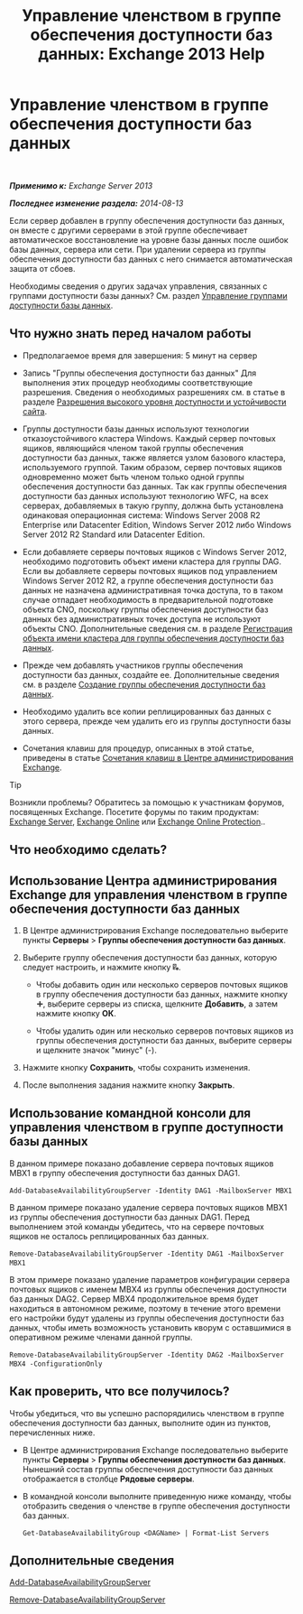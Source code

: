 ﻿---
title: 'Управление членством в группе обеспечения доступности баз данных: Exchange 2013 Help'
TOCTitle: Управление членством в группе обеспечения доступности баз данных
ms:assetid: fb2ea15e-96d5-4045-b75b-b0aa5fc60479
ms:mtpsurl: https://technet.microsoft.com/ru-ru/library/Dd351278(v=EXCHG.150)
ms:contentKeyID: 50489505
ms.date: 05/22/2018
mtps_version: v=EXCHG.150
ms.translationtype: MT
---

# Управление членством в группе обеспечения доступности баз данных

 

_**Применимо к:** Exchange Server 2013_

_**Последнее изменение раздела:** 2014-08-13_

Если сервер добавлен в группу обеспечения доступности баз данных, он вместе с другими серверами в этой группе обеспечивает автоматическое восстановление на уровне базы данных после ошибок базы данных, сервера или сети. При удалении сервера из группы обеспечения доступности баз данных с него снимается автоматическая защита от сбоев.

Необходимы сведения о других задачах управления, связанных с группами доступности базы данных? См. раздел [Управление группами доступности базы данных](managing-database-availability-groups-exchange-2013-help.md).

## Что нужно знать перед началом работы

  - Предполагаемое время для завершения: 5 минут на сервер

  - Запись "Группы обеспечения доступности баз данных" Для выполнения этих процедур необходимы соответствующие разрешения. Сведения о необходимых разрешениях см. в статье в разделе [Разрешения высокого уровня доступности и устойчивости сайта](high-availability-and-site-resilience-permissions-exchange-2013-help.md).

  - Группы доступности базы данных используют технологии отказоустойчивого кластера Windows. Каждый сервер почтовых ящиков, являющийся членом такой группы обеспечения доступности баз данных, также является узлом базового кластера, используемого группой. Таким образом, сервер почтовых ящиков одновременно может быть членом только одной группы обеспечения доступности баз данных. Так как группы обеспечения доступности баз данных используют технологию WFC, на всех серверах, добавляемых в такую группу, должна быть установлена одинаковая операционная система: Windows Server 2008 R2 Enterprise или Datacenter Edition, Windows Server 2012 либо Windows Server 2012 R2 Standard или Datacenter Edition.

  - Если добавляете серверы почтовых ящиков с Windows Server 2012, необходимо подготовить объект имени кластера для группы DAG. Если вы добавляете серверы почтовых ящиков под управлением Windows Server 2012 R2, а группе обеспечения доступности баз данных не назначена административная точка доступа, то в таком случае отпадает необходимость в предварительной подготовке объекта CNO, поскольку группы обеспечения доступности баз данных без административных точек доступа не используют объекты CNO. Дополнительные сведения см. в разделе [Регистрация объекта имени кластера для группы обеспечения доступности баз данных](pre-stage-the-cluster-name-object-for-a-database-availability-group-exchange-2013-help.md).

  - Прежде чем добавлять участников группы обеспечения доступности баз данных, создайте ее. Дополнительные сведения см. в разделе [Создание группы обеспечения доступности баз данных](create-a-database-availability-group-exchange-2013-help.md).

  - Необходимо удалить все копии реплицированных баз данных с этого сервера, прежде чем удалить его из группы доступности базы данных.

  - Сочетания клавиш для процедур, описанных в этой статье, приведены в статье [Сочетания клавиш в Центре администрирования Exchange](keyboard-shortcuts-in-the-exchange-admin-center-exchange-online-protection-help.md).

> [!TIP]  
> Возникли проблемы? Обратитесь за помощью к участникам форумов, посвященных Exchange. Посетите форумы по таким продуктам: <a href="https://go.microsoft.com/fwlink/p/?linkid=60612">Exchange Server</a>, <a href="https://go.microsoft.com/fwlink/p/?linkid=267542">Exchange Online</a> или <a href="https://go.microsoft.com/fwlink/p/?linkid=285351">Exchange Online Protection</a>..


## Что необходимо сделать?

## Использование Центра администрирования Exchange для управления членством в группе обеспечения доступности баз данных

1.  В Центре администрирования Exchange последовательно выберите пункты **Серверы** \> **Группы обеспечения доступности баз данных**.

2.  Выберите группу обеспечения доступности баз данных, которую следует настроить, и нажмите кнопку ![Управление участниками группы DAG](images/Dd351278.d567ae56-d6cd-4edb-ab67-ad8f7c58f337(EXCHG.150).gif "Управление участниками группы DAG").
    
      - Чтобы добавить один или несколько серверов почтовых ящиков в группу обеспечения доступности баз данных, нажмите кнопку ![Значок добавления](images/JJ218640.c1e75329-d6d7-4073-a27d-498590bbb558(EXCHG.150).gif "Значок добавления"), выберите серверы из списка, щелкните **Добавить**, а затем нажмите кнопку **ОК**.
    
      - Чтобы удалить один или несколько серверов почтовых ящиков из группы обеспечения доступности баз данных, выберите серверы и щелкните значок "минус" (-).

3.  Нажмите кнопку **Сохранить**, чтобы сохранить изменения.

4.  После выполнения задания нажмите кнопку **Закрыть**.

## Использование командной консоли для управления членством в группе доступности базы данных

В данном примере показано добавление сервера почтовых ящиков MBX1 в группу обеспечения доступности баз данных DAG1.

    Add-DatabaseAvailabilityGroupServer -Identity DAG1 -MailboxServer MBX1

В данном примере показано удаление сервера почтовых ящиков MBX1 из группы обеспечения доступности баз данных DAG1. Перед выполнением этой команды убедитесь, что на сервере почтовых ящиков не осталось реплицированных баз данных.

    Remove-DatabaseAvailabilityGroupServer -Identity DAG1 -MailboxServer MBX1

В этом примере показано удаление параметров конфигурации сервера почтовых ящиков с именем MBX4 из группы обеспечения доступности баз данных DAG2. Сервер MBX4 продолжительное время будет находиться в автономном режиме, поэтому в течение этого времени его настройки будут удалены из группы обеспечения доступности баз данных, чтобы иметь возможность установить кворум с оставшимися в оперативном режиме членами данной группы.

    Remove-DatabaseAvailabilityGroupServer -Identity DAG2 -MailboxServer MBX4 -ConfigurationOnly

## Как проверить, что все получилось?

Чтобы убедиться, что вы успешно распорядились членством в группе обеспечения доступности баз данных, выполните один из пунктов, перечисленных ниже.

  - В Центре администрирования Exchange последовательно выберите пункты **Серверы** \> **Группы обеспечения доступности баз данных**. Нынешний состав группы обеспечения доступности баз данных отображается в столбце **Рядовые серверы**.

  - В командной консоли выполните приведенную ниже команду, чтобы отобразить сведения о членстве в группе обеспечения доступности баз данных.
    
        Get-DatabaseAvailabilityGroup <DAGName> | Format-List Servers

## Дополнительные сведения

[Add-DatabaseAvailabilityGroupServer](https://technet.microsoft.com/ru-ru/library/dd298049\(v=exchg.150\))

[Remove-DatabaseAvailabilityGroupServer](https://technet.microsoft.com/ru-ru/library/dd297956\(v=exchg.150\))

